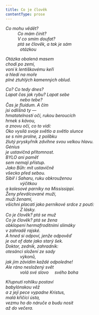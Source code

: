 ```yaml
---
title: Co je člověk
contentType: prose
---
```


<section>

__Co mohu vědět?  
          Co mám činit?  
          V co smím doufat?_  
          ptá se člověk, a tak je sám  
            otázkou_

</section>

<section>

_Otázka obalená masem  
chodí po zemi,  
voní k lentiškovému keři  
a hledí na moře  
plné ztuhlých kamenných oblud._

</section>

<section>

_Co? Co tedy dnes?  
Lapat čas jak rybu? Lapat sebe  
            nebo tebe?  
Čas je fluidum. A čím  
jsi odlišná ty —  
hmatatelností očí, rukou beroucích  
hrnek s kávou,  
a znovu očí, co to vidí:  
_Oko vysílá svoje světlo a světlo slunce  
se s ním prolne, z polibku  
žlutý pryskyřník zdvihne svou velkou hlavu._  
Génius  
je ustavičná přítomnost.  
BYLO ani paměť  
sem nemají přístup.  
Jako Bůh: mít ustavičně  
všecko před sebou.  
Sibiř i Saharu, ruku obkrouženou  
            výčitkou  
a kolesové parníky na Mississippi.  
Ženy převálcované muži,  
muži ženami,  
všichni placatí jako perníkové srdce z pouti:  
            _Z lásky._  
_Co je člověk?_ ptá se muž  
_Co je člověk?_ ptá se žena  
obklopeni hermafroditními slimáky  
v zahradě rajské.  
A hned si odpoví, jenže odpověď  
je _out of date_ jako starý šek.  
Doktor, zedník, zahradník:  
otesánci složení ze sady  
            výkonů,  
jak jim závidím každé odpoledne!  
Ale ráno nesložený svět  
            volá své slovo     svého boha_

</section>

<section>

_Křupnutí rohlíku postaví  
babylónskou věž  
a z její pece vypadne Kristus,  
malá křičící ústa,  
vezmu ho do náruče a budu nosit  
až do večera._

</section>
